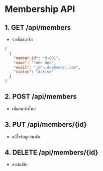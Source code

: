 # Membership API

## 1. GET /api/members
- รายชื่อสมาชิก
```json
[
  {
    "member_id": "M-001",
    "name": "John Doe",
    "email": "john.doe@email.com",
    "status": "Active"
  }
]
```

## 2. POST /api/members
- เพิ่มสมาชิกใหม่

## 3. PUT /api/members/{id}
- แก้ไขข้อมูลสมาชิก

## 4. DELETE /api/members/{id}
- ลบสมาชิก
